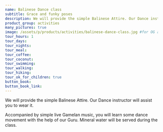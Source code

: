 ```yaml
---
name: Balinese Dance class
subtitle: Grace and funky poses
description: We will provide the simple Balinese Attire. Our Dance instructor will assist you to wear it. Accompanied by simple live Gamelan music, you will learn some dance movement with the help of our Guru.
product_group: activities
many_pictures: true
image: /assets/p/products/activities/balinese-dance-class.jpg #for OG and twitter cards
tour_hours: 1
tour_days:
tour_nights:
tour_meal:
tour_coffee:
tour_coconut: 
tour_swimming:
tour_walking:
tour_hiking:
tour_ok_for_children: true
button_book:
button_book_link:
---
```


We will provide the simple Balinese Attire. Our Dance instructor will assist you to wear it.

Accompanied by simple live Gamelan music, you will learn some dance movement with the help of our Guru. Mineral water will be served during the class.
